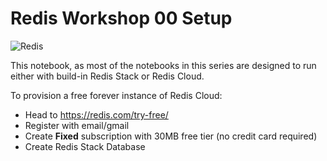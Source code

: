 # Redis Workshop 00 Setup

![Redis](https://redis.com/wp-content/themes/wpx/assets/images/logo-redis.svg?auto=webp&quality=85,75&width=120)

This notebook, as most of the notebooks in this series are designed to run either with build-in Redis Stack or Redis Cloud.

To provision a free forever instance of Redis Cloud:
- Head to https://redis.com/try-free/
- Register with email/gmail
- Create **Fixed** subscription with 30MB free tier (no credit card required)
- Create Redis Stack Database
